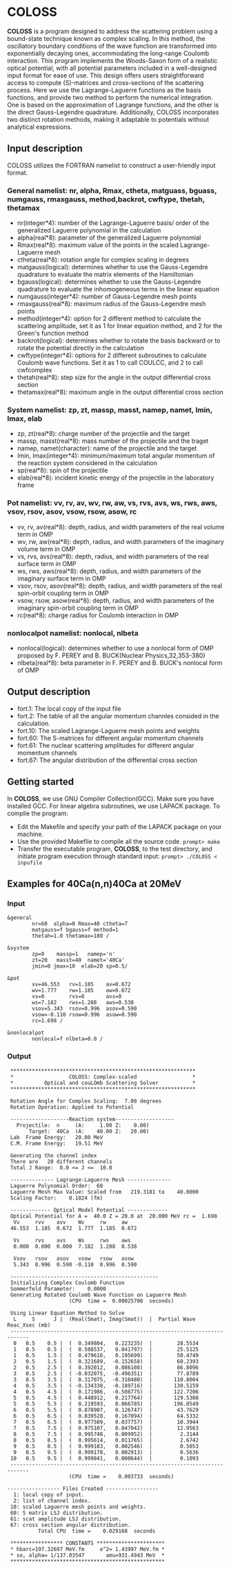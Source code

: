 # COLOSS
**COLOSS** is a program designed to address the scattering problem using a bound-state technique known as complex scaling. In this method, the oscillatory boundary conditions of the wave function are transformed into exponentially decaying ones, accommodating the long-range Coulomb interaction. This program implements the Woods-Saxon form of a realistic optical potential, with all potential parameters included in a well-designed input format for ease of use. This design offers users straightforward access to compute \(S\)-matrices and cross-sections of the scattering process. Here we use the Lagrange-Laguerre functions as the basis functions, and provide two method to perform the numerical integration. One is based on the approximation of Lagrange functions, and the other is the direct Gauss-Legendre quadrature. Additionally, COLOSS incorporates two distinct rotation methods, making it adaptable to potentials without analytical expressions. 

## Input description
COLOSS utilizes the FORTRAN namelist to construct a user-friendly input format. 

### General namelist: nr, alpha, Rmax, ctheta, matguass, bguass, numgauss, rmaxgauss, method,backrot, cwftype, thetah, thetamax
- nr(integer*4): number of the Lagrange-Laguerre basis/ order of the generalized Laguerre polynomial in the calculation
- alpha(real*8): parameter of the generalized Laguerre polynomial
- Rmax(real*8): maximum value of the points in the scaled Lagrange-Laguerre mesh
- ctheta(real*8): rotation angle for complex scaling in degrees
- matgauss(logical): determines whether to use the Gauss-Legendre quadrature to evaluate the matrix elements of the Hamiltonian
- bgauss(logical): determines whether to use the Gauss-Legendre quadrature to evaluate the inhomogeneous terms in the linear equation
- numgauss(integer*4): number of Gauss-Legendre mesh points
- rmaxgauss(real*8): maximum radius of the Gauss-Legendre mesh points
- method(integer*4): option for 2 different method to calculate the scattering amplitude, set it as 1 for linear equation method, and 2 for the Green's function method
- backrot(logical): determines whether to rotate the basis backward or to rotate the potential directly in the calculation
- cwftype(integer*4): options for 2 different subroutines to calculate Coulomb wave functions. Set it as 1 to call COULCC, and 2 to call cwfcomplex
- thetah(real*8): step size for the angle in the output differential cross section
- thetamax(real*8): maximum angle in the output differential cross section

### System namelist: zp, zt, massp, masst, namep, namet, lmin, lmax, elab
- zp, zt(real*8): charge number of the projectile and the target
- massp, masst(real*8): mass number of the projectile and the traget
- namep, namet(character): name of the projectile and the target
- lmin, lmax(integer*4): minimum/maximum total angular momentum of the reaction system considered in the calculation
- sp(real*8): spin of the projectile
- elab(real*8): incident kinetic energy of the projectile in the laboratory frame

### Pot namelist: vv, rv, av, wv, rw, aw, vs, rvs, avs, ws, rws, aws, vsov, rsov, asov, vsow, rsow, asow, rc
- vv, rv, av(real*8): depth, radius, and width parameters of the real volume term in OMP
- wv, rw, aw(real*8): depth, radius, and width parameters of the imaginary volume term in OMP
- vs, rvs, avs(real*8): depth, radius, and width parameters of the real surface term in OMP
- ws, rws, aws(real*8): depth, radius, and width parameters of the imaginary surface term in OMP
- vsov, rsov, asov(real*8): depth, radius, and width parameters of the real spin-orbit coupling term in OMP
- vsow, rsow, asow(real*8): depth, radius, and width parameters of the imaginary spin-orbit coupling term in OMP
- rc(real*8): charge radius for Coulomb interaction in OMP

### nonlocalpot namelist: nonlocal, nlbeta
- nonlocal(logical): determines whether to use a nonlocal form of OMP proposed by F. PEREY and B. BUCK(Nuclear Physics,32,353-380)
- nlbeta(real*8): beta parameter in F. PEREY and B. BUCK's nonlocal form of OMP

## Output description
- fort.1: The local copy of the input file
- fort.2: The table of all the angular momentum channles consided in the calculation.
- fort.10: The scaled Lagrange-Laguerre mesh points and weights
- fort.60: The S-matrices for different angular momentum channels
- fort.61: The nuclear scattering amplitudes for different angular momentum channels
- fort.67: The angular distribution of the differential cross section

## Getting started
In **COLOSS**, we use GNU Compiler Collection(GCC). Make sure you have installed GCC. For linear algebra subroutines, we use LAPACK package.
To complie the program:
- Edit the Makefile and specify your path of the LAPACK package on your machine.
- Use the provided Makefile to compile all the source code.
`prompt> make`
- Transfer the executable program, **COLOSS**, to the test directory, and initiate program execution through standard input:
`prompt> ./COLOSS < inpufile`

## Examples for 40Ca(n,n)40Ca at 20MeV
### Input
```
&general  
        nr=60  alpha=0 Rmax=40 ctheta=7 
        matgauss=f bgauss=f method=1
        thetah=1.0 thetamax=180 /

&system 
        zp=0    massp=1   namep='n'
        zt=20   masst=40  namet='40Ca'
        jmin=0 jmax=10  elab=20 sp=0.5/  

&pot
        vv=46.553   rv=1.185    av=0.672
        wv=1.777    rw=1.185    aw=0.672
        vs=0        rvs=0       avs=0
        ws=7.182    rws=1.288   aws=0.538
        vsov=5.343  rsov=0.996  asov=0.590
        vsow=-0.110 rsow=0.996  asow=0.590
        rc=1.698 /

&nonlocalpot
        nonlocal=f nlbeta=0.0 /

```

### Output
```
 ************************************************************
 *                  COLOSS: Complex-scaled                  *
 *          Optical and couLOmb Scattering Solver           *
 ************************************************************
 
 Rotation Angle for Complex Scaling:  7.00 degrees
 Rotation Operation: Applied to Potential
 
 -------------------Reaction system-------------------
   Projectile:  n     (A:     1.00 Z:    0.00)
       Target:  40Ca  (A:    40.00 Z:   20.00)
 Lab  Frame Energy:   20.00 MeV
 C.M. Frame Energy:   19.51 MeV
 
 Generating the channel index
 There are   20 different channels 
 Total J Range:  0.0 <= J <=  10.0

 -------------- Lagrange-Laguerre Mesh --------------
 Laguerre Polynomial Order:  60
 Laguerre Mesh Max Value: Scaled from   219.3181 to    40.0000
 Scaling Factor:    0.1824 (fm)
 
 ------------- Optical Model Potential -------------
 Optical Potential for A =  40.0 Z = 20.0 at  20.000 MeV rc =  1.698
  Vv     rvv    avv    Wv     rw     aw
 46.553  1.185  0.672  1.777  1.185  0.672

  Vs     rvs    avs    Ws     rws    aws
  0.000  0.000  0.000  7.182  1.288  0.538

  Vsov   rsov   asov   vsow   rsow   asow
  5.343  0.996  0.590 -0.110  0.996  0.590

 ------------------------------------------------
 Initializing Complex Coulomb Function
 Sommerfeld Parameter:    0.0000
 Generating Rotated Coulomb Wave Function on Laguerre Mesh
                    (CPU  time =  0.00025700  seconds)
 
 Using Linear Equation Method to Solve
  L     S      J |  (Real(Smat), Imag(Smat))  |  Partial Wave Reac_Xsec (mb)
 ----------------------------------------------------------------------------
  0   0.5    0.5 |  (  0.349804,   0.223235)  |        28.5534
  1   0.5    0.5 |  (  0.508537,   0.041797)  |        25.5125
  1   0.5    1.5 |  (  0.479616,   0.195699)  |        50.4749
  2   0.5    1.5 |  (  0.321689,  -0.152658)  |        60.2393
  2   0.5    2.5 |  (  0.392012,   0.086108)  |        86.8096
  3   0.5    2.5 |  ( -0.032075,  -0.496351)  |        77.8789
  3   0.5    3.5 |  (  0.317075,  -0.310480)  |       110.8004
  4   0.5    3.5 |  ( -0.134338,  -0.189716)  |       130.5159
  4   0.5    4.5 |  (  0.171986,  -0.508775)  |       122.7206
  5   0.5    4.5 |  (  0.448912,   0.217764)  |       129.5308
  5   0.5    5.5 |  (  0.219593,   0.066785)  |       196.0549
  6   0.5    5.5 |  (  0.878907,   0.126747)  |        43.7629
  6   0.5    6.5 |  (  0.839528,   0.167094)  |        64.5332
  7   0.5    6.5 |  (  0.977509,   0.037757)  |        10.3944
  7   0.5    7.5 |  (  0.975107,   0.047042)  |        12.9563
  8   0.5    7.5 |  (  0.995748,   0.009952)  |         2.3144
  8   0.5    8.5 |  (  0.995614,   0.011765)  |         2.6742
  9   0.5    8.5 |  (  0.999183,   0.002546)  |         0.5053
  9   0.5    9.5 |  (  0.999178,   0.002913)  |         0.5636
 10   0.5    9.5 |  (  0.999841,   0.000644)  |         0.1093
 ----------------------------------------------------------------------------
                    (CPU  time =    0.003733  seconds)
 
----------------- Files Created -----------------
  1: local copy of input.                         
  2: list of channel index.                       
 10: scaled Laguerre mesh points and weights.     
 60: S matrix LSJ distribution.                   
 61: scat amplitude LSJ distribution.             
 67: cross section angular distribution.          
          Total CPU  time =    0.029168  seconds
  
 ***************** CONSTANTS **********************
 * hbarc=197.32697 MeV.fm     e^2= 1.43997 MeV.fm *
 * so, alpha= 1/137.03547       amu=931.4943 MeV  *
 **************************************************
 
```
